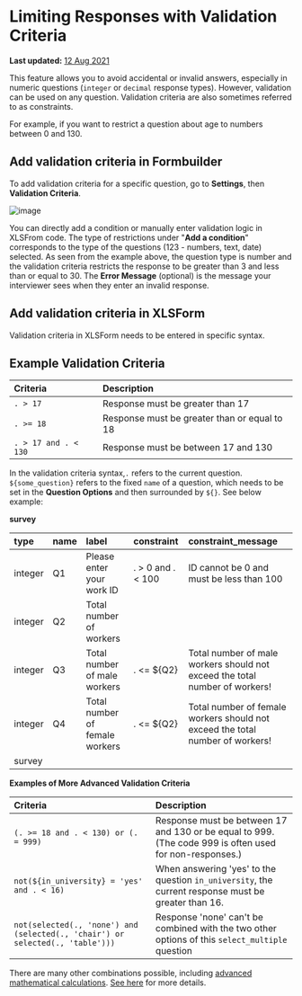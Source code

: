 # Limiting Responses with Validation Criteria

**Last updated:**
<a href="https://github.com/kobotoolbox/docs/blob/f9bb069f3517cb6d0b581aa7cec180b5ff707d2b/source/validation_criteria.md" class="reference">12
Aug 2021</a>

This feature allows you to avoid accidental or invalid answers, especially in
numeric questions (`integer` or `decimal` response types). However, validation
can be used on any question. Validation criteria are also sometimes referred to
as constraints.

For example, if you want to restrict a question about age to numbers between 0
and 130.

## Add validation criteria in Formbuilder

To add validation criteria for a specific question, go to **Settings**, then
**Validation Criteria**.

![image](/images/validation_criteria/formbuilder.gif)

You can directly add a condition or manually enter validation logic in XLSFrom
code. The type of restrictions under "**Add a condition**" corresponds to the
type of the questions (123 - numbers, text, date) selected. As seen from the
example above, the question type is number and the validation criteria restricts
the response to be greater than 3 and less than or equal to 30. The **Error
Message** (optional) is the message your interviewer sees when they enter an
invalid response.

## Add validation criteria in XLSForm

Validation criteria in XLSForm needs to be entered in specific syntax.

## Example Validation Criteria

| Criteria             | Description                                  |
| :------------------- | :------------------------------------------- |
| `. > 17`             | Response must be greater than 17             |
| `. >= 18`            | Response must be greater than or equal to 18 |
| `. > 17 and . < 130` | Response must be between 17 and 130          |

In the validation criteria syntax,`.` refers to the current question.
`${some_question}` refers to the fixed `name` of a question, which needs to be
set in the **Question Options** and then surrounded by `${}`. See below example:

**survey**

| type    | name | label                          | constraint        | constraint_message                                                            |
| :------ | :--- | :----------------------------- | :---------------- | :---------------------------------------------------------------------------- |
| integer | Q1   | Please enter your work ID      | . > 0 and . < 100 | ID cannot be 0 and must be less than 100                                      |
| integer | Q2   | Total number of workers        |                   |                                                                               |
| integer | Q3   | Total number of male workers   | . <= ${Q2}        | Total number of male workers should not exceed the total number of workers!   |
| integer | Q4   | Total number of female workers | . <= ${Q2}        | Total number of female workers should not exceed the total number of workers! |
| survey |

**Examples of More Advanced Validation Criteria**

| Criteria                                                                      | Description                                                                                             |
| :---------------------------------------------------------------------------- | :------------------------------------------------------------------------------------------------------ |
| `(. >= 18 and . < 130) or (. = 999)`                                          | Response must be between 17 and 130 or be equal to 999. (The code 999 is often used for non-responses.) |
| `not(${in_university} = 'yes' and . < 16)`                                    | When answering 'yes' to the question `in_university`, the current response must be greater than 16.     |
| `not(selected(., 'none') and (selected(., 'chair') or selected(., 'table')))` | Response 'none' can't be combined with the two other options of this `select_multiple` question         |

There are many other combinations possible, including
[advanced mathematical calculations](advanced_calculate.md).
[See here](https://docs.getodk.org/form-logic/) for more details.
